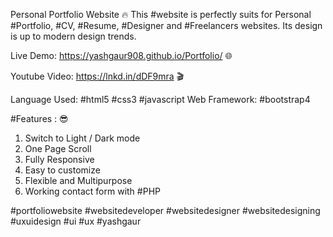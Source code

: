 Personal Portfolio Website 🔥
This #website is perfectly suits for Personal #Portfolio, #CV, #Resume, #Designer and #Freelancers websites. Its design is up to modern design trends.

Live Demo: https://yashgaur908.github.io/Portfolio/ 🌐

Youtube Video: https://lnkd.in/dDF9mra 🎬

Language Used: #html5 #css3 #javascript
Web Framework: #bootstrap4

#Features : 😎
1. Switch to Light / Dark mode
2. One Page Scroll
3. Fully Responsive
4. Easy to customize
5. Flexible and Multipurpose
6. Working contact form with #PHP

#portfoliowebsite #websitedeveloper #websitedesigner #websitedesigning #uxuidesign #ui #ux #yashgaur
